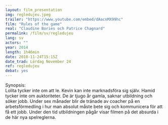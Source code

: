 ```yaml
---
layout: film_presentation
img: regledujeu.jpeg
trailer: "https://www.youtube.com/embed/dAacnMX99hc"
film: "Rules of the game"
real: "Claudine Bories och Patrice Chagnard"
permalink: /film/sv/regledujeu
lang: sv
actors: ""
year: 2014
length: 1h46min
date: 2018-11-24T15:15Z
date_trad: Lördag November 24
ref: regledujeu
debat: yes
---
```


<span class="name"> Synopsis:</span> <br/>
<span class="resumefilm"> Lolita tycker inte om att le. Kevin kan inte marknadsföra sig själv. Hamid tycker inte om auktoriteter. De är tjugo år gamla, saknar utbildning och söker jobb. Under sex månader blir de tränade av coacher på en arbetsförmedling i hur man absolut måste bete sig och kommunicera för att få ett jobb. Under den tid utbildningen pågår visar filmen på det absurda i de här nya spelreglerna.</span>
